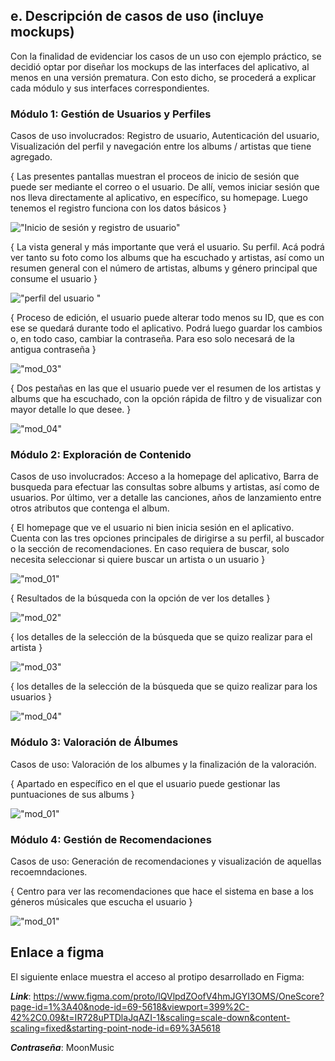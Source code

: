 ## e. Descripción de casos de uso (incluye mockups)

Con la finalidad de evidenciar los casos de un uso con ejemplo práctico, se decidió optar por diseñar los mockups de las interfaces del aplicativo, al menos en una versión prematura. Con esto dicho, se procederá a explicar cada módulo y sus interfaces correspondientes.

### Módulo 1: Gestión de Usuarios y Perfiles
Casos de uso involucrados: Registro de usuario, Autenticación del usuario, Visualización del perfil y navegación entre los albums / artistas que tiene agregado.


{ Las presentes pantallas muestran el proceos de inicio de sesión que puede ser mediante el correo o el usuario. De allí, vemos iniciar sesión que nos lleva directamente al aplicativo, en específico, su homepage. Luego tenemos el registro  funciona con los datos básicos }

!["Inicio de sesión y registro de usuario"](/imgs/proto/mod1_01.jpg)


{ La vista general y más importante que verá el usuario. Su perfil. Acá podrá ver tanto su foto como los albums que ha escuchado y artistas, así como un resumen general con el número de artistas, albums y género principal que consume el usuario }

!["perfil del usuario "](/imgs/proto/mod1_02.jpg)

{ Proceso de edición, el usuario puede alterar todo menos su ID, que es con ese se quedará durante todo el aplicativo. Podrá luego guardar los cambios o, en todo caso, cambiar la contraseña. Para eso solo necesará de la antigua contraseña }

!["mod_03"](/imgs/proto/mod1_03.jpg)

{ Dos pestañas en las que el usuario puede ver el resumen de los artistas y albums que ha escuchado, con la opción rápida de filtro y de visualizar con mayor detalle lo que desee. }

!["mod_04"](/imgs/proto/mod1_04.jpg)


### Módulo 2: Exploración de Contenido
Casos de uso involucrados: Acceso a la homepage del aplicativo, Barra de busqueda para efectuar las consultas sobre albums y artistas, así como de usuarios. Por último, ver a detalle las canciones, años de lanzamiento entre otros atributos que contenga el album.

{ El homepage que ve el usuario ni bien inicia sesión en el aplicativo. Cuenta con las tres opciones principales de dirigirse a su perfil, al buscador o la sección de recomendaciones. En caso requiera de buscar, solo necesita seleccionar si quiere buscar un artista o un usuario }

!["mod_01"](/imgs/proto/mod2_01.jpg)

{ Resultados de la búsqueda con la opción de ver los detalles  }

!["mod_02"](/imgs/proto/mod2_02.jpg)

{ los detalles de la selección de la búsqueda que se quizo realizar para el artista }

!["mod_03"](/imgs/proto/mod2_03.jpg)

{ los detalles de la selección de la búsqueda que se quizo realizar para los usuarios  }

!["mod_04"](/imgs/proto/mod2_04.jpg)


### Módulo 3: Valoración de Álbumes
Casos de uso: Valoración de los albumes y la finalización de la valoración.

{ Apartado en específico en el que el usuario puede gestionar las puntuaciones de sus albums  }

!["mod_01"](/imgs/proto/mod3_01.jpg)


### Módulo 4: Gestión de Recomendaciones
Casos de uso: Generación de recomendaciones y visualización de aquellas recoemndaciones.

{ Centro para ver las recomendaciones que hace el sistema en base a los géneros músicales que escucha el usuario }

!["mod_01"](/imgs/proto/mod4_01.jpg)

## Enlace a figma
El siguiente enlace muestra el acceso al protipo desarrollado en Figma:

***Link***: https://www.figma.com/proto/lQVlpdZOofV4hmJGYI3OMS/OneScore?page-id=1%3A40&node-id=69-5618&viewport=399%2C-42%2C0.09&t=IR728uPTDlaJqAZI-1&scaling=scale-down&content-scaling=fixed&starting-point-node-id=69%3A5618

***Contraseña***: MoonMusic
